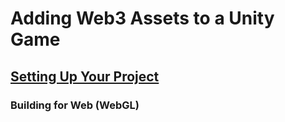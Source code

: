 # Adding Web3 Assets to a Unity Game

## [Setting Up Your Project]('/docs/setting-up-your-project)</a>
### Building for Web (WebGL)
